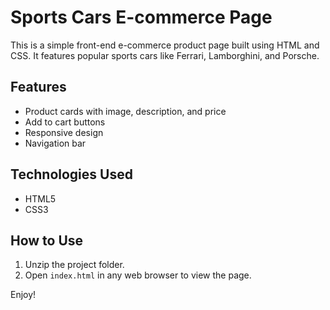 # Sports Cars E-commerce Page

This is a simple front-end e-commerce product page built using HTML and CSS. It features popular sports cars like Ferrari, Lamborghini, and Porsche.

## Features
- Product cards with image, description, and price
- Add to cart buttons
- Responsive design
- Navigation bar

## Technologies Used
- HTML5
- CSS3

## How to Use
1. Unzip the project folder.
2. Open `index.html` in any web browser to view the page.

Enjoy!

